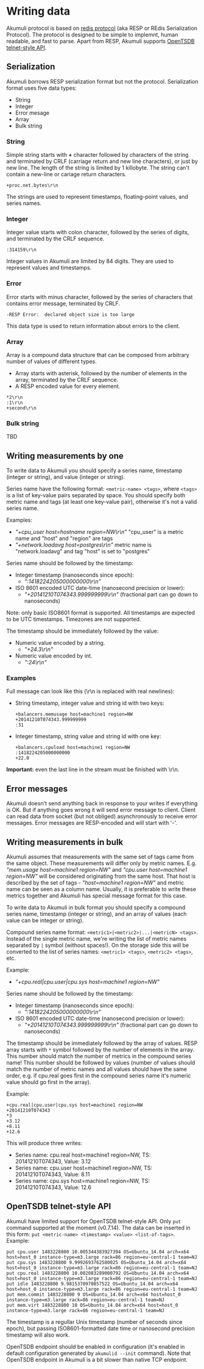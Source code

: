 # Writing data

Akumuli protocol is based on [redis protocol](http://redis.io/topics/protocol) \(aka RESP or REdis Serialization Protocol\). The protocol is designed to be simple to implemnt, human readable, and fast to parse. Apart from RESP, Akumuli supports [OpenTSDB telnet-style API](http://opentsdb.net/docs/build/html/api_telnet/put.html).

## Serialization

Akumuli borrows RESP serialization format but not the protocol. Serialization format uses five data types:

* String
* Integer
* Error mesage
* Array
* Bulk string

### String

Simple string starts with **+** character followed by characters of the string and terminated by CRLF \(carriage return and new line characters\), or just by new line. The length of the string is limited by 1 killobyte. The string can't contain a new-line or cariage return characters.

```text
+proc.net.bytes\r\n
```

The strings are used to represent timestamps, floating-point values, and series names.

### Integer

Integer value starts with colon character, followed by the series of digits, and terminated by the CRLF sequence.

```text
:314159\r\n
```

Integer values in Akumuli are limited by 84 digits. They are used to represent values and timestamps.

### Error

Error starts with minus character, followed by the series of characters that contains error message, terminated by CRLF.

```text
-RESP Error:  declared object size is too large
```

This data type is used to return information about errors to the client.

### Array

Array is a compound data structure that can be composed from arbitrary number of values of different types.

* Array starts with asterisk, followed by the number of elements in the array, terminated by the CRLF sequence.
* A RESP encoded value for every element.

```text
*2\r\n
:1\r\n
+second\r\n
```

### Bulk string

TBD

## Writing measurements by one

To write data to Akumuli you should specify a series name, timestamp \(integer or string\), and value \(integer or string\).

Series name have the following format: `<metric-name> <tags>`, where `<tags>` is a list of key-value pairs separated by space. You should specify both metric name and tags \(at least one key-value pair\), otherwise it's not a valid series name.

Examples:

* _"+cpu\_user host=hostname region=NW\r\n"_ "cpu\_user" is a metric name and "host" and "region" are tags
* _"+network.loadavg host=postgres\r\n"_ metric name is "network.loadavg" and tag "host" is set to "postgres"

Series name should be followed by the timestamp:

* Integer timestamp \(nanoseconds since epoch\):
  * _":1418224205000000000\r\n"_ 
* ISO 8601 encoded UTC date-time \(nanosecond precision or lower\):
  * _"+20141210T074343.999999999\r\n"_ \(fractional part can go down to nanoseconds\)

Note: only basic ISO8601 format is supported. All timestamps are expected to be UTC timestamps. Timezones are not supported.

The timestamp should be immediately followed by the value:

* Numeric value encoded by a string.
  * _"+24.3\r\n"_
* Numeric value encoded by int.
  * _":24\r\n"_

### Examples

Full message can look like this \(\r\n is replaced with real newlines\):

* String timestamp, integer value and string id with two keys:

  ```text
  +balancers.memusage host=machine1 region=NW
  +20141210T074343.999999999
  :31
  ```

* Integer timestamp, string value and string id with one key:

  ```text
  +balancers.cpuload host=machine1 region=NW
  :1418224205000000000
  +22.0
  ```

**Important:** even the last line in the stream must be finished with \r\n.

## Error messages

Akumuli doesn't send anything back in response to your writes if everything is OK. But if anything goes wrong it will send error message to client. Client can read data from socket \(but not obliged\) asynchronously to receive error messages. Error messages are RESP-encoded and will start with '-'.

## Writing measurements in bulk

Akumuli assumes that measurements with the same set of tags came from the same object. These measurements will differ only by metric names. E.g. _"mem.usage host=machine1 region=NW"_ and _"cpu.user host=machine1 region=NW"_ will be considered originating from the same host. That host is described by the set of tags - _"host=machine1 region=NW"_ and metric name can be seen as a column name. Usually, it is preferable to write these metrics together and Akumuli has special message format for this case.

To write data to Akumuli in bulk format you should specify a compound series name, timestamp \(integer or string\), and an array of values \(each value can be integer or string\).

Compound series name format: `<metric1>|<metric2>|...|<metricN> <tags>`. Instead of the single metric name, we're writing the list of metric names separated by `|` symbol \(without spaces!\). On the storage side this will be converted to the list of series names: `<metric1> <tags>`, `<metric2> <tags>`, etc.

Example:

* _"+cpu.real\|cpu.user\|cpu.sys host=machine1 region=NW"_

Series name should be followed by the timestamp:

* Integer timestamp \(nanoseconds since epoch\):
  * _":1418224205000000000\r\n"_ 
* ISO 8601 encoded UTC date-time \(nanosecond precision or lower\):
  * _"+20141210T074343.999999999\r\n"_ \(fractional part can go down to nanoseconds\)

The timestamp should be immediately followed by the array of values. RESP array starts with `*` symbol followed by the number of elements in the array. This number should match the number of metrics in the compound series name! This number should be followed by values \(number of values should match the number of metric names and all values should have the same order, e.g. if cpu.real goes first in the compound series name it's numeric value should go first in the array\).

Example:

```text
+cpu.real|cpu.user|cpu.sys host=machine1 region=NW
+20141210T074343
*3
+3.12
+8.11
+12.6
```

This will produce three writes:

* Series name: cpu.real host=machine1 region=NW, TS: 20141210T074343, Value: 3.12
* Series name: cpu.user host=machine1 region=NW, TS: 20141210T074343, Value: 8.11
* Series name: cpu.sys host=machine1 region=NW, TS: 20141210T074343, Value: 12.6

## OpenTSDB telnet-style API

Akumuli have limited support for OpenTSDB telnet-style API. Only `put` command supported at the moment \(v0.7.14\). The data can be inserted in this form: `put <metric-name> <timestamp> <value> <list-of-tags>`. Example:

```text
put cpu.user 1483228800 10.005344383927394 OS=Ubuntu_14.04 arch=x64 host=host_0 instance-type=m3.large rack=86 region=eu-central-1 team=NJ
put cpu.sys 1483228800 9.9992693762580025 OS=Ubuntu_14.04 arch=x64 host=host_0 instance-type=m3.large rack=86 region=eu-central-1 team=NJ
put cpu.real 1483228800 10.002083289000792 OS=Ubuntu_14.04 arch=x64 host=host_0 instance-type=m3.large rack=86 region=eu-central-1 team=NJ
put idle 1483228800 9.9815370970857522 OS=Ubuntu_14.04 arch=x64 host=host_0 instance-type=m3.large rack=86 region=eu-central-1 team=NJ
put mem.commit 1483228800 9 OS=Ubuntu_14.04 arch=x64 host=host_0 instance-type=m3.large rack=86 region=eu-central-1 team=NJ
put mem.virt 1483228800 10 OS=Ubuntu_14.04 arch=x64 host=host_0 instance-type=m3.large rack=86 region=eu-central-1 team=NJ
```

The timestamp is a regullar Unix timestamp \(number of seconds since epoch\), but passing ISO8601-formatted date time or nanosecond precision timestamp will also work.

OpenTSDB endpoint should be enabled in configuration \(it's enabled in default configuration generated by `akumulid --init` command\). Note that OpenTSDB endpoint in Akumuli is a bit slower than native TCP endpoint.

